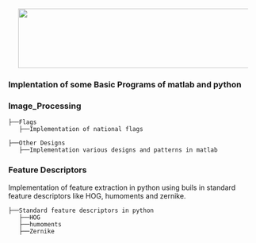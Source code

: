 <div align="center" style="margin: 20px">
  <img src="https://www.utia.cas.cz/files/ZoiLogo.png" height="120" width="700">
</div>

### <p>Implentation of some Basic Programs of matlab and python </p>

### Image_Processing

```
├──Flags
   ├──Implementation of national flags   
```
```
├──Other Designs
   ├──Implementation various designs and patterns in matlab
```

### Feature Descriptors
Implementation of feature extraction in python using buils in standard feature descriptors like HOG, humoments and
zernike.
```
├──Standard feature descriptors in python
   ├──HOG
   ├──humoments
   ├──Zernike
```
